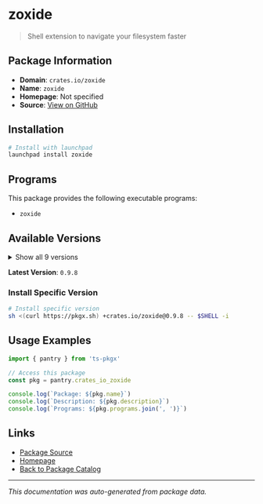 # zoxide

> Shell extension to navigate your filesystem faster

## Package Information

- **Domain**: `crates.io/zoxide`
- **Name**: `zoxide`
- **Homepage**: Not specified
- **Source**: [View on GitHub](https://github.com/pkgxdev/pantry/tree/main/projects/crates.io/zoxide/package.yml)

## Installation

```bash
# Install with launchpad
launchpad install zoxide
```

## Programs

This package provides the following executable programs:

- `zoxide`

## Available Versions

<details>
<summary>Show all 9 versions</summary>

- `0.9.8`, `0.9.7`, `0.9.6`, `0.9.5`, `0.9.4`
- `0.9.3`, `0.9.2`, `0.9.1`, `0.9.0`

</details>

**Latest Version**: `0.9.8`

### Install Specific Version

```bash
# Install specific version
sh <(curl https://pkgx.sh) +crates.io/zoxide@0.9.8 -- $SHELL -i
```

## Usage Examples

```typescript
import { pantry } from 'ts-pkgx'

// Access this package
const pkg = pantry.crates_io_zoxide

console.log(`Package: ${pkg.name}`)
console.log(`Description: ${pkg.description}`)
console.log(`Programs: ${pkg.programs.join(', ')}`)
```

## Links

- [Package Source](https://github.com/pkgxdev/pantry/tree/main/projects/crates.io/zoxide/package.yml)
- [Homepage](#)
- [Back to Package Catalog](../package-catalog.md)

---

*This documentation was auto-generated from package data.*
